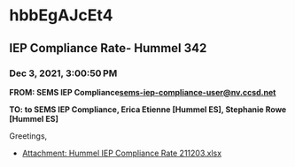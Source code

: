 # hbbEgAJcEt4
## IEP Compliance Rate- Hummel 342
### Dec 3, 2021, 3:00:50 PM
**FROM: SEMS IEP Compliance<sems-iep-compliance-user@nv.ccsd.net>**

**TO: to SEMS IEP Compliance, Erica Etienne [Hummel ES], Stephanie Rowe [Hummel ES]**


Greetings,  





* [Attachment: Hummel IEP Compliance Rate 211203.xlsx](hbbEgAJcEt4-attachment-1.xlsx)
